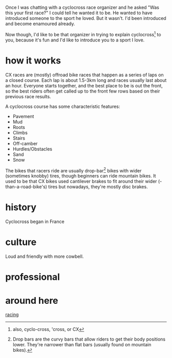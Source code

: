 Once I was chatting with a cyclocross race organizer and he asked "Was this your first race?" I could tell he wanted it to be. He wanted to have introduced someone to the sport he loved. But it wasn't. I'd been introduced and become enamoured already. 

Now though, I'd like to be that organizer in trying to explain cyclocross[^1] to you, because it's fun and I'd like to introduce you to a sport I love.

[^1]: also, cyclo-cross, 'cross, or CX

# how it works

CX races are (mostly) offroad bike races that happen as a series of laps on a closed course. Each lap is about 1.5-3km long and races usually last about an hour. Everyone starts together, and the best place to be is out the front, so the best riders often get called up to the front few rows based on their previous race results.

A cyclocross course has some characteristic features:

* Pavement
* Mud
* Roots
* Climbs
* Stairs
* Off-camber
* Hurdles/Obstacles
* Sand
* Snow

The bikes that racers ride are usually drop-bar[^2] bikes with wider (sometimes knobby) tires, though beginners can ride mountain bikes. It used to be that CX bikes used cantilever brakes to fit around their wider (-than-a-road-bike's) tires but nowadays, they're mostly disc brakes.

[^2]: Drop bars are the curvy bars that allow riders to get their body positions lower. They're narrower than flat bars (usually found on mountain bikes).

# history

Cyclocross began in France
# culture

Loud and friendly with more cowbell.
# professional

# around here


[racing](racing.md)